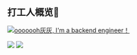 ## 打工人概览👷
[![ooooooh灰灰, I'm a backend engineer！](https://pimp-my-readme.webapp.io/pimp-my-readme/wavy-banner?subtitle=I%27m%20a%20backend%20engineer%EF%BC%81&title=ooooooh%E7%81%B0%E7%81%B0)](https://greycode.top)

<img align="center" src="https://skillicons.dev/icons?i=java,python,go,vim,docker,linux,rust&theme=light" />

<img align="center" src="https://github-readme-stats.vercel.app/api?username=greycodee&show_icons=true&icon_color=90B44B&text_color=5DAC81&bg_color=ffffff&hide_title=true&theme=flag-india" />
